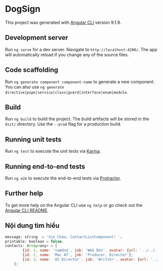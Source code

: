 # DogSign

This project was generated with [Angular CLI](https://github.com/angular/angular-cli) version 9.1.9.

## Development server

Run `ng serve` for a dev server. Navigate to `http://localhost:4200/`. The app will automatically reload if you change any of the source files.

## Code scaffolding

Run `ng generate component component-name` to generate a new component. You can also use `ng generate directive|pipe|service|class|guard|interface|enum|module`.

## Build

Run `ng build` to build the project. The build artifacts will be stored in the `dist/` directory. Use the `--prod` flag for a production build.

## Running unit tests

Run `ng test` to execute the unit tests via [Karma](https://karma-runner.github.io).

## Running end-to-end tests

Run `ng e2e` to execute the end-to-end tests via [Protractor](http://www.protractortest.org/).

## Further help

To get more help on the Angular CLI use `ng help` or go check out the [Angular CLI README](https://github.com/angular/angular-cli/blob/master/README.md).

## Nội dung tìm hiểu

```javascript
message: string  = 'Xin Chao, ContactListComponent! ';
printable: boolean = false;
contacts: Array<any> = [
        {id: 1, name: 'tamdna', job: 'Web Dev', avatar: {url: '../../../assets/avatar/avatar2.png'}},
        {id: 2, name: 'Mac AT', job: 'Producer, Director'},
        {id: 3, name: 'At Director', job: 'Writter', avatar: {url: '../../../assets/avatar/avatar2.png'}},
    ];
```
